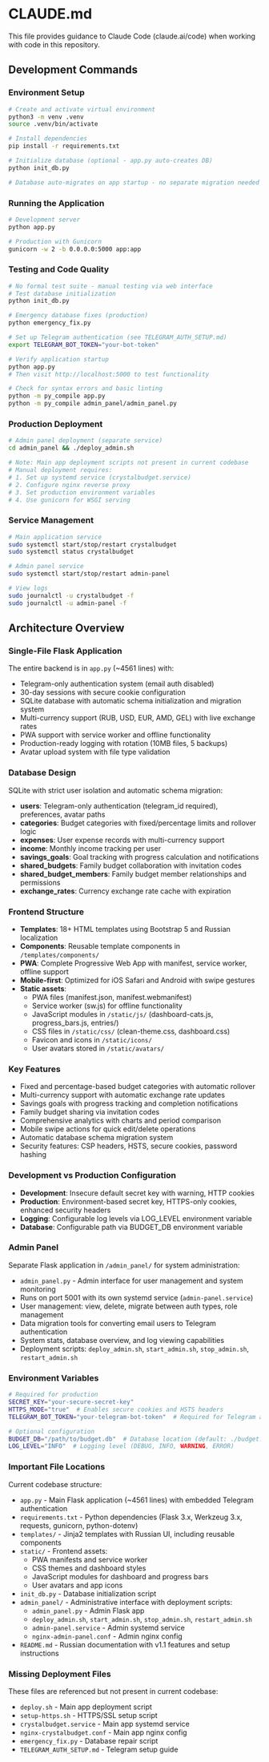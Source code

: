 # CLAUDE.md

This file provides guidance to Claude Code (claude.ai/code) when working with code in this repository.

## Development Commands

### Environment Setup
```bash
# Create and activate virtual environment
python3 -m venv .venv
source .venv/bin/activate

# Install dependencies
pip install -r requirements.txt

# Initialize database (optional - app.py auto-creates DB)
python init_db.py

# Database auto-migrates on app startup - no separate migration needed
```

### Running the Application
```bash
# Development server
python app.py

# Production with Gunicorn
gunicorn -w 2 -b 0.0.0.0:5000 app:app
```

### Testing and Code Quality
```bash
# No formal test suite - manual testing via web interface
# Test database initialization
python init_db.py

# Emergency database fixes (production)
python emergency_fix.py

# Set up Telegram authentication (see TELEGRAM_AUTH_SETUP.md)
export TELEGRAM_BOT_TOKEN="your-bot-token"

# Verify application startup
python app.py
# Then visit http://localhost:5000 to test functionality

# Check for syntax errors and basic linting
python -m py_compile app.py
python -m py_compile admin_panel/admin_panel.py
```

### Production Deployment
```bash
# Admin panel deployment (separate service)
cd admin_panel && ./deploy_admin.sh

# Note: Main app deployment scripts not present in current codebase
# Manual deployment requires:
# 1. Set up systemd service (crystalbudget.service)
# 2. Configure nginx reverse proxy
# 3. Set production environment variables
# 4. Use gunicorn for WSGI serving
```

### Service Management
```bash
# Main application service
sudo systemctl start/stop/restart crystalbudget
sudo systemctl status crystalbudget

# Admin panel service  
sudo systemctl start/stop/restart admin-panel

# View logs
sudo journalctl -u crystalbudget -f
sudo journalctl -u admin-panel -f

```

## Architecture Overview

### Single-File Flask Application
The entire backend is in `app.py` (~4561 lines) with:
- Telegram-only authentication system (email auth disabled)
- 30-day sessions with secure cookie configuration
- SQLite database with automatic schema initialization and migration system
- Multi-currency support (RUB, USD, EUR, AMD, GEL) with live exchange rates
- PWA support with service worker and offline functionality
- Production-ready logging with rotation (10MB files, 5 backups)
- Avatar upload system with file type validation

### Database Design
SQLite with strict user isolation and automatic schema migration:
- **users**: Telegram-only authentication (telegram_id required), preferences, avatar paths
- **categories**: Budget categories with fixed/percentage limits and rollover logic
- **expenses**: User expense records with multi-currency support
- **income**: Monthly income tracking per user
- **savings_goals**: Goal tracking with progress calculation and notifications
- **shared_budgets**: Family budget collaboration with invitation codes
- **shared_budget_members**: Family budget member relationships and permissions
- **exchange_rates**: Currency exchange rate cache with expiration

### Frontend Structure
- **Templates**: 18+ HTML templates using Bootstrap 5 and Russian localization
- **Components**: Reusable template components in `/templates/components/`
- **PWA**: Complete Progressive Web App with manifest, service worker, offline support
- **Mobile-first**: Optimized for iOS Safari and Android with swipe gestures
- **Static assets**: 
  - PWA files (manifest.json, manifest.webmanifest)
  - Service worker (sw.js) for offline functionality
  - JavaScript modules in `/static/js/` (dashboard-cats.js, progress_bars.js, entries/)
  - CSS files in `/static/css/` (clean-theme.css, dashboard.css)
  - Favicon and icons in `/static/icons/`
  - User avatars stored in `/static/avatars/`

### Key Features
- Fixed and percentage-based budget categories with automatic rollover
- Multi-currency support with automatic exchange rate updates
- Savings goals with progress tracking and completion notifications  
- Family budget sharing via invitation codes
- Comprehensive analytics with charts and period comparison
- Mobile swipe actions for quick edit/delete operations
- Automatic database schema migration system
- Security features: CSP headers, HSTS, secure cookies, password hashing

### Development vs Production Configuration
- **Development**: Insecure default secret key with warning, HTTP cookies
- **Production**: Environment-based secret key, HTTPS-only cookies, enhanced security headers
- **Logging**: Configurable log levels via LOG_LEVEL environment variable
- **Database**: Configurable path via BUDGET_DB environment variable

### Admin Panel
Separate Flask application in `/admin_panel/` for system administration:
- `admin_panel.py` - Admin interface for user management and system monitoring
- Runs on port 5001 with its own systemd service (`admin-panel.service`)
- User management: view, delete, migrate between auth types, role management
- Data migration tools for converting email users to Telegram authentication
- System stats, database overview, and log viewing capabilities
- Deployment scripts: `deploy_admin.sh`, `start_admin.sh`, `stop_admin.sh`, `restart_admin.sh`


### Environment Variables
```bash
# Required for production
SECRET_KEY="your-secure-secret-key"
HTTPS_MODE="true"  # Enables secure cookies and HSTS headers
TELEGRAM_BOT_TOKEN="your-telegram-bot-token"  # Required for Telegram authentication

# Optional configuration  
BUDGET_DB="/path/to/budget.db"  # Database location (default: ./budget.db)
LOG_LEVEL="INFO"  # Logging level (DEBUG, INFO, WARNING, ERROR)

```

### Important File Locations
Current codebase structure:
- `app.py` - Main Flask application (~4561 lines) with embedded Telegram authentication
- `requirements.txt` - Python dependencies (Flask 3.x, Werkzeug 3.x, requests, gunicorn, python-dotenv)
- `templates/` - Jinja2 templates with Russian UI, including reusable components
- `static/` - Frontend assets:
  - PWA manifests and service worker
  - CSS themes and dashboard styles 
  - JavaScript modules for dashboard and progress bars
  - User avatars and app icons
- `init_db.py` - Database initialization script
- `admin_panel/` - Administrative interface with deployment scripts:
  - `admin_panel.py` - Admin Flask app
  - `deploy_admin.sh`, `start_admin.sh`, `stop_admin.sh`, `restart_admin.sh`
  - `admin-panel.service` - Admin systemd service
  - `nginx-admin-panel.conf` - Admin nginx config
- `README.md` - Russian documentation with v1.1 features and setup instructions

### Missing Deployment Files
These files are referenced but not present in current codebase:
- `deploy.sh` - Main app deployment script
- `setup-https.sh` - HTTPS/SSL setup script  
- `crystalbudget.service` - Main app systemd service
- `nginx-crystalbudget.conf` - Main app nginx config
- `emergency_fix.py` - Database repair script
- `TELEGRAM_AUTH_SETUP.md` - Telegram setup guide
